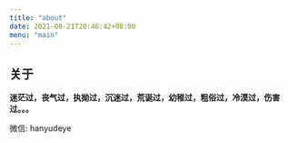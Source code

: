 ```yaml
---
title: "about"
date: 2021-08-21T20:46:42+08:00
menu: "main"
---
```


## 关于
**迷茫过，丧气过，执拗过，沉迷过，荒诞过，幼稚过，粗俗过，冷漠过，伤害过。。。**    

微信: hanyudeye

